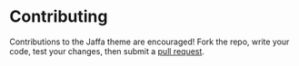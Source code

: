 # Contributing

Contributions to the Jaffa theme are encouraged! Fork the repo, write your code, test your changes, then submit a [pull request](https://github.com/classicyuppie/Jaffa/pulls).
